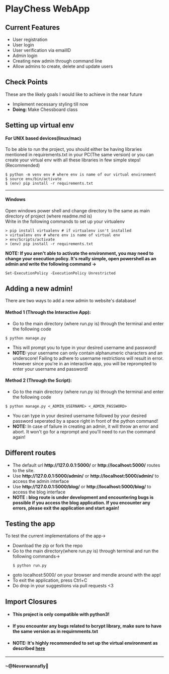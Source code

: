 # PlayChess WebApp

## Current Features
<ul>
    <li>User registration</li>
    <li>User login</li>
    <li>User verification via emailID</li>
    <li>Admin login</li>
    <li>Creating new admin through command line</li>
    <li>Allow admins to create, delete and update users</li>
</ul>

## Check Points
These are the likely goals I would like to achieve in the near future
<ul>
    <li>Implement necessary styling till now</li>
    <li><strong>Doing: </strong> Make Chessboard class</li>
</ul>

## <a name="env"></a>Setting up virtual env
#### For UNIX based devices(linux/mac)
<a id="#venv"></a>
To be able to run the project, you should either be having libraries mentioned in requirements.txt in your PC(The same version) or you can create your virtual env with all these libraries in few simple steps! (Recommended)<br>

```
$ python -m venv env # where env is name of our virtual environment
$ source env/bin/activate
$ (env) pip install -r requirements.txt
```
<hr></hr>

#### Windows 
Open windows power shell and change directory to the same as main directory of project (where readme.md is)<br>
Write in the following commands to set up your virtualenv

```
> pip install virtualenv # if virtualenv isn't installed
> virtualenv env # where env is name of virtual env
> env/Scripts/activate
> (env) pip install -r requirements.txt
```
<strong>NOTE: If you aren't able to activate the environment, you may need to change your execution policy. It's really simple, open powershell as an admin and write the following command -></strong>
```
Set-ExecutionPolicy -ExecutionPolicy Unrestricted
```

## Adding a new admin!
There are two ways to add a new admin to website's database!
#### Method 1 (Through the Interactive App): 
<ul>
<li>Go to the main directory (where run.py is) through the terminal and enter the following code</li>
</ul>

```
$ python manage.py
```

<ul>
    <li>This will prompt you to type in your desired username and password!</li>
<li><strong>NOTE: </strong>your username can only contain alphanumeric characters and an underscore! Failing to adhere to username restrictions will result in error. However since you're in an interactive app, you will be reprompted to enter your username and password!</li>
</ul>

#### Method 2 (Through the Script):
<ul>
    <li>Go to the main directory (where run.py is) through the terminal and enter the following code</li>
</ul>

```
$ python manage.py <_ADMIN_USERNAME> <_ADMIN_PASSWORD>
```

<ul>
<li>You can type in your desired username followed by your desired password seperated by a space right in front of the python command!</li>
<li><strong>NOTE: </strong>In case of failure in creating an admin, it will throw an error and abort. It won't go for a reprompt and you'll need to run the command again!</li>
</ul>

## Different routes
<ul>
<li>The default url <strong>http://127.0.0.1:5000/</strong> or <strong>http://localhost:5000/</strong> routes to the site.</li>
<li>Use <strong>http://127.0.0.1:5000/admin/</strong> or <strong>http://localhost:5000/admin/</strong> to access the admin interface</li>
<li>Use <strong>http://127.0.0.1:5000/blog/</strong> or 
<strong>http://localhost:5000/blog/</strong> to access the blog interface</li>
<li><strong> NOTE : blog route is under development and encountering bugs is possible if you access the blog application. If you encounter any errors, please exit the application and start again! </strong></li>
</ul>

## Testing the app
To test the current implementations of the app-><br>
<ul>
<li>Download the zip or fork the repo</li>
<li>Go to the main directory(where run.py is) through terminal and run the following commands-></li>

```
$ python run.py
```

<li>goto localhost:5000/ on your browser and mendle around with the app!</li>
<li>To exit the application, press Ctrl+C</li>
<li>Do drop in your suggestions via pull requests <3 </li>
</ul>

## Import Closures

<ul>
<li> <h4>This project is only compatible with python3!</h4></li>
<li> <h4>If you encounter any bugs related to bcrypt library, make sure to have the same version as in requirnments.txt </h4></li>
<li> <h4><strong>NOTE: It's highly recommended to set up the virtual environment as described <a href="#env">here</a> </h4></strong></li>
</ul>

<hr>

#### ~@Neverwannafly
